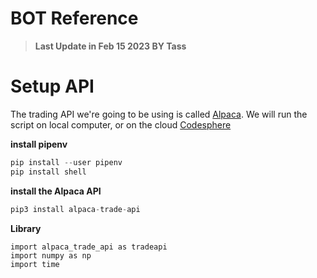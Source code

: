 # BOT Reference

> **Last Update in Feb 15 2023 BY Tass**

# Setup API

The trading API we're going to be using is called [Alpaca](https://alpaca.markets/).
We will run the script on local computer, or on the cloud [Codesphere](https://codesphere.com/)

**install pipenv**

```js
pip install --user pipenv
pip install shell
```

**install the Alpaca API**

```js
pip3 install alpaca-trade-api
```

**Library**

```
import alpaca_trade_api as tradeapi
import numpy as np
import time
```
